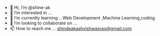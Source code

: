 - 👋 Hi, I’m @shine-ak
- 👀 I’m interested in ...
- 🌱 I’m currently learning ...Web Development ,Machine Learning,coding
- 💞️ I’m looking to collaborate on ...
- 📫 How to reach me ... shindeakashvishwasrao@gmail.com

<!---
shine-ak/shine-ak is a ✨ special ✨ repository because its `README.md` (this file) appears on your GitHub profile.
You can click the Preview link to take a look at your changes.
--->
